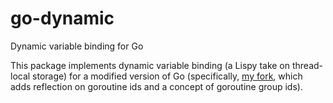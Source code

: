# go-dynamic

Dynamic variable binding for Go

This package implements dynamic variable binding (a Lispy take on
thread-local storage) for a modified version of Go (specifically, [my
fork](https://github.com/dkolbly/go), which adds reflection on
goroutine ids and a concept of goroutine group ids).



